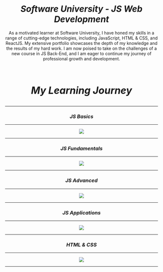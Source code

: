<h1 align="center"><i>Software University - JS Web Development</i></h1>

<p align="center">As a motivated learner at Software University, I have honed my skills in a range of cutting-edge technologies, including JavaScript, HTML & CSS, and ReactJS. My extensive portfolio showcases the depth of my knowledge and the results of my hard work. I am now poised to take on the challenges of a new course in JS Back-End, and I am eager to continue my journey of professional growth and development.
</p>

<br/>

<h3 align="center" style="font-size: 32px;"><i>My Learning Journey</i></h3>
<hr />
<h3 align="center"><i>JS Basics</i></h3>
<hr />
 <p align="center">
  <a href="https://softuni.bg/certificates/details/116945/0c8b1dd6">
    <img src="./certificates/Programming Basics - September 2021 - Certificate.jpeg" />
  </a>
 <p>
  <hr />
  <h3 align="center"><i>JS Fundamentals</i></h3>
  <hr />
 <p align="center">
  <a href="https://softuni.bg/certificates/details/129612/c0471c72">
    <img src="./certificates/Programming Fundamentals with JS - January 2022 - Certificate.jpeg" />
  </a>
 <p>
    <hr />
     <h3 align="center"><i>JS Advanced</i></h3>
    <hr />
  <p align="center">
  <a href="https://softuni.bg/certificates/details/136483/e5cc5af0">
    <img src="./certificates/JSAdvanced-May-2022 - Certificate.jpeg" />
  </a>
 <p>
    <hr />
        <h3 align="center"><i>JS Applications</i></h3>
    <hr />
 <p align="center">
  <a href="https://softuni.bg/certificates/details/139615/311b5f16">
    <img src="./certificates/JS Applications - June 2022 - Certificate.jpeg" />
  </a>
 <p>
    <hr />
        <h3 align="center"><i>HTML & CSS</i></h3>
    <hr />
  <p align="center">
  <a href="https://softuni.bg/certificates/details/153393/675c46de">
    <img src="./certificates/HTML & CSS - September 2022 - Certificate.jpeg" />
  </a>
 <p>
    <hr />
